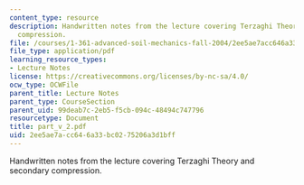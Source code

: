 ```yaml
---
content_type: resource
description: Handwritten notes from the lecture covering Terzaghi Theory and secondary
  compression.
file: /courses/1-361-advanced-soil-mechanics-fall-2004/2ee5ae7acc646a33bc0275206a3d1bff_part_v_2.pdf
file_type: application/pdf
learning_resource_types:
- Lecture Notes
license: https://creativecommons.org/licenses/by-nc-sa/4.0/
ocw_type: OCWFile
parent_title: Lecture Notes
parent_type: CourseSection
parent_uid: 99deab7c-2eb5-f5cb-094c-48494c747796
resourcetype: Document
title: part_v_2.pdf
uid: 2ee5ae7a-cc64-6a33-bc02-75206a3d1bff
---
```

Handwritten notes from the lecture covering Terzaghi Theory and secondary compression.